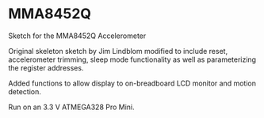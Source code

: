 MMA8452Q
========

Sketch for the MMA8452Q Accelerometer

Original skeleton sketch by Jim Lindblom modified to include reset, accelerometer trimming, sleep mode functionality as well as parameterizing the register addresses. 

Added functions to allow display to on-breadboard LCD monitor and motion detection. 

Run on an 3.3 V ATMEGA328 Pro Mini.

